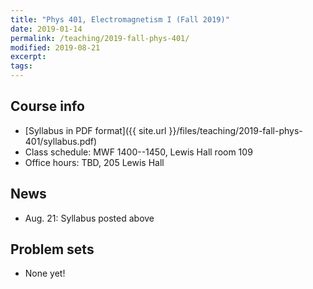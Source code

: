 ```yaml
---
title: "Phys 401, Electromagnetism I (Fall 2019)"
date: 2019-01-14
permalink: /teaching/2019-fall-phys-401/
modified: 2019-08-21
excerpt:
tags:
---
```


## Course info

* [Syllabus in PDF format]({{ site.url }}/files/teaching/2019-fall-phys-401/syllabus.pdf)
* Class schedule:  MWF 1400--1450, Lewis Hall room 109
* Office hours:  TBD, 205 Lewis Hall

## News

* Aug. 21: Syllabus posted above

## Problem sets

* None yet!
